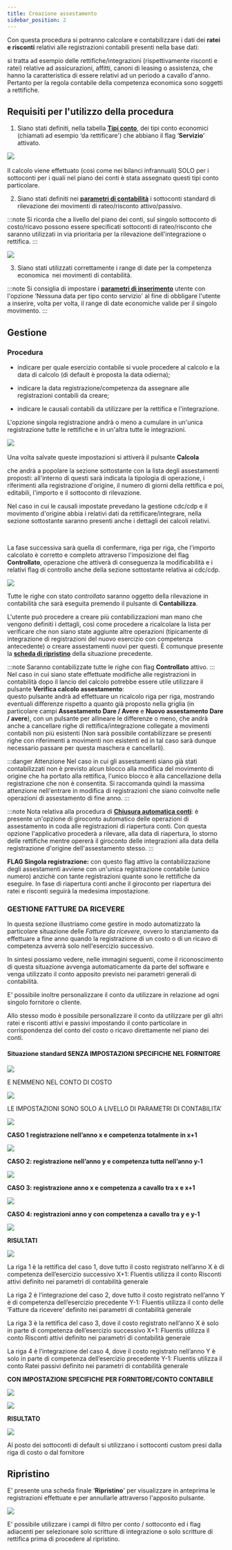 ```yaml
---
title: Creazione assestamento
sidebar_position: 2
---
```


Con questa procedura si potranno calcolare e contabilizzare i dati dei **ratei e risconti** relativi alle registrazioni contabili presenti nella base dati: 

si tratta ad esempio delle rettifiche/integrazioni (rispettivamente risconti e ratei) relative ad assicurazioni, affitti, canoni di leasing o assistenza, che hanno la caratteristica di essere relativi ad un periodo a cavallo d'anno. Pertanto per la regola contabile della competenza economica sono soggetti a rettifiche.

## Requisiti per l'utilizzo della procedura

1) Siano stati definiti, nella tabella **[Tipi conto](/docs/configurations/tables/finance/account-types)**, dei tipi conto economici (chiamati ad esempio ‘da rettificare') che abbiano il flag ‘**Servizio**' attivato. 

![](/img/it-it/finance-area/ledger-records/records/adjustment-record/new/adjustment-creation/image01.png) 

Il calcolo viene effettuato (così come nei bilanci infrannuali) SOLO per i sottoconti per i quali nel piano dei conti è stata assegnato questi tipi conto particolare.

2) Siano stati definiti nei **[parametri di contabilità](/docs/configurations/parameters/finance/accounting-parameters)** i sottoconti standard di rilevazione dei movimenti di rateo/risconto attivo/passivo. 

:::note
Si ricorda che a livello del piano dei conti, sul singolo sottoconto di costo/ricavo possono essere specificati sottoconti di rateo/risconto che saranno utilizzati in via prioritaria per la rilevazione dell'integrazione o rettifica.
:::

![](/img/it-it/finance-area/ledger-records/records/adjustment-record/new/adjustment-creation/image02.png)

3) Siano stati utilizzati correttamente i range di date per la competenza economica  nei movimenti di contabilità. 

:::note
Si consiglia di impostare i **[parametri di inserimento](/docs/finance-area/ledger-records/records/ledger-record)** utente con l'opzione ‘Nessuna data per tipo conto servizio' al fine di obbligare l'utente a inserire, volta per volta, il range di date economiche valide per il singolo movimento.
:::

## Gestione

### Procedura 

- indicare per quale esercizio contabile si vuole procedere al calcolo e la data di calcolo (di default è proposta la data odierna); 

- indicare la data registrazione/competenza da assegnare alle registrazioni contabili da creare; 

- indicare le causali contabili da utilizzare per la rettifica e l'integrazione. 

L'opzione singola registrazione andrà o meno a cumulare in un'unica registrazione tutte le rettifiche e in un'altra tutte le integrazioni.

![](/img/it-it/finance-area/ledger-records/records/adjustment-record/new/management-tab/image01.png) 

Una volta salvate queste impostazioni si attiverà il pulsante **Calcola**


che andrà a popolare la sezione sottostante con la lista degli assestamenti proposti: all'interno di questi sarà indicata la tipologia di operazione, i riferimenti alla registrazione d'origine, il numero di giorni della rettifica e poi, editabili, l'importo e il sottoconto di rilevazione. 

Nel caso in cui le causali impostate prevedano la gestione cdc/cdp e il movimento d'origine abbia i relativi dati da rettificare/integrare, nella sezione sottostante saranno presenti anche i dettagli dei calcoli relativi.

 

La fase successiva sarà quella di confermare, riga per riga, che l'importo calcolato è corretto e completo attraverso l'imposizione del flag **Controllato**, operazione che attiverà di conseguenza la modificabilità e i relativi flag di controllo anche della sezione sottostante relativa ai cdc/cdp. 

![](/img/it-it/finance-area/ledger-records/records/adjustment-record/new/management-tab/image04.png)

Tutte le righe con stato *controllato* saranno oggetto della rilevazione in contabilità che sarà eseguita premendo il pulsante di **Contabilizza**. 

L'utente può procedere a creare più contabilizzazioni man mano che vengono definiti i dettagli, così come procedere a ricalcolare la lista per verificare che non siano state aggiunte altre operazioni (tipicamente di integrazione di registrazioni del nuovo esercizio con competenza antecedente) o creare assestamenti nuovi per questi. È comunque presente la **[scheda di ripristino](/docs/finance-area/ledger-records/records/procedures/adjustment-record/adjustment-creation)** della situazione precedente.

:::note
Saranno contabilizzate tutte le righe con flag **Controllato** attivo.
:::
 
Nel caso in cui siano state effettuate modifiche alle registrazioni in contabilità dopo il lancio del calcolo potrebbe essere utile utilizzare il pulsante **Verifica calcolo assestamento**:  
questo pulsante andrà ad effettuare un ricalcolo riga per riga, mostrando eventuali differenze rispetto a quanto già proposto nella griglia (in particolare campi **Assestamento Dare / Avere** e **Nuovo assestamento Dare / avere**), con un pulsante per allineare le differenze o meno, che andrà anche a cancellare righe di rettifica/integrazione collegate a movimenti contabili non più esistenti (Non sarà possibile contabilizzare se presenti righe con riferimenti a movimenti non esistenti ed in tal caso sarà dunque necessario passare per questa maschera e cancellarli).

:::danger Attenzione
Nel caso in cui gli assestamenti siano già stati contabilizzati non è previsto alcun blocco alla modifica del movimento di origine che ha portato alla rettifica, l'unico blocco è alla cancellazione della registrazione che non è consentita. Si raccomanda quindi la massima attenzione nell'entrare in modifica di registrazioni che siano coinvolte nelle operazioni di assestamento di fine anno.
:::

:::note Nota relativa alla procedura di **[Chiusura automatica conti](/docs/finance-area/ledger-records/records/procedures/automatic-account-closing/new-account-closing)**: è presente un'opzione di giroconto automatico delle operazioni di assestamento in coda alle registrazioni di riapertura conti. Con questa opzione l'applicativo procederà a rilevare, alla data di riapertura, lo storno delle rettifiche mentre opererà il giroconto delle integrazioni alla data della registrazione d'origine dell'assestamento stesso.
:::

**FLAG Singola registrazione:** con questo flag attivo la contabilizzazione degli assestamenti avviene con un'unica registrazione contabile (unico numero) anzichè con tante registrazioni quante sono le rettifiche da eseguire.
In fase di riapertura conti anche il giroconto per riapertura dei ratei e risconti seguirà la medesima impostazione.

### GESTIONE FATTURE DA RICEVERE

In questa sezione illustriamo come gestire in modo automatizzato la particolare situazione delle *Fatture da ricevere*, ovvero lo stanziamento da effettuare a fine anno quando la registrazione di un costo o di un ricavo di competenza avverrà solo nell'esercizio successivo.

In sintesi possiamo vedere, nelle immagini seguenti, come il riconoscimento di questa situazione avvenga automaticamente da parte del software e venga utilizzato il conto apposito previsto nei parametri generali di contabilità.

E' possibile inoltre personalizzare il conto da utilizzare in relazione ad ogni singolo fornitore o cliente.

Allo stesso modo è possibile personalizzare il conto da utilizzare per gli altri ratei e risconti attivi e passivi impostando il conto particolare in corrispondenza del conto del costo o ricavo direttamente nel piano dei conti.

#### Situazione standard SENZA IMPOSTAZIONI SPECIFICHE NEL FORNITORE

![](/img/it-it/finance-area/ledger-records/records/adjustment-record/new/management-tab/image08.png)

E NEMMENO NEL CONTO DI COSTO

![](/img/it-it/finance-area/ledger-records/records/adjustment-record/new/management-tab/image09.png)

LE IMPOSTAZIONI SONO SOLO A LIVELLO DI PARAMETRI DI CONTABILITA’

![](/img/it-it/finance-area/ledger-records/records/adjustment-record/new/management-tab/image10.png)

**CASO 1 registrazione nell’anno x e competenza totalmente in x+1**

![](/img/it-it/finance-area/ledger-records/records/adjustment-record/new/management-tab/image11.png)

**CASO 2: registrazione nell’anno y e competenza tutta nell’anno y-1**

![](/img/it-it/finance-area/ledger-records/records/adjustment-record/new/management-tab/image12.png)

**CASO 3: registrazione anno x e competenza a cavallo tra x e x+1**

![](/img/it-it/finance-area/ledger-records/records/adjustment-record/new/management-tab/image13.png)

**CASO 4: registrazioni anno y con competenza a cavallo tra y e y-1**

![](/img/it-it/finance-area/ledger-records/records/adjustment-record/new/management-tab/image13.png)

**RISULTATI**

![](/img/it-it/finance-area/ledger-records/records/adjustment-record/new/management-tab/image15.png)


La riga 1 è la rettifica del caso 1, dove tutto il costo registrato nell’anno X è di competenza dell’esercizio successivo X+1: Fluentis utilizza il conto Risconti attivi definito nei parametri di contabilità generale

La riga 2 è l’integrazione del caso 2, dove tutto il costo registrato nell’anno Y è di competenza dell’esercizio precedente Y-1: Fluentis utilizza il conto delle ‘Fatture da ricevere’ definito nei parametri di contabilità generale

La riga 3 è la rettifica del caso 3, dove il costo registrato nell’anno X è solo in parte di competenza dell’esercizio successivo X+1: Fluentis utilizza il conto Risconti attivi definito nei parametri di contabilità generale

La riga 4 è l’integrazione del caso 4, dove il costo registrato nell’anno Y è solo in parte di competenza dell’esercizio precedente Y-1: Fluentis utilizza il conto Ratei passivi definito nei parametri di contabilità generale

**CON IMPOSTAZIONI SPECIFICHE PER FORNITORE/CONTO CONTABILE**

![](/img/it-it/finance-area/ledger-records/records/adjustment-record/new/management-tab/image16.png)


![](/img/it-it/finance-area/ledger-records/records/adjustment-record/new/management-tab/image17.png)

**RISULTATO**

![](/img/it-it/finance-area/ledger-records/records/adjustment-record/new/management-tab/image18.png)

Al posto dei sottoconti di default si utilizzano i sottoconti custom presi dalla riga di costo o dal fornitore

## Ripristino

E' presente una scheda finale ‘**Ripristino**' per visualizzare in anteprima le registrazioni effettuate e per annullarle attraverso l'apposito pulsante.

![](/img/it-it/finance-area/ledger-records/records/adjustment-record/new/restore-tab/image01.png)

E' possibile utilizzare i campi di filtro per conto / sottoconto ed i flag adiacenti per selezionare solo scritture di integrazione o solo scritture di rettifica prima di procedere al ripristino.